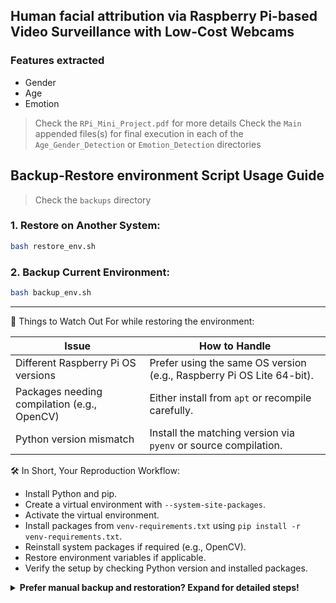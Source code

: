 ## Human facial attribution via Raspberry Pi-based Video Surveillance with Low-Cost Webcams

### Features extracted
- Gender
- Age
- Emotion

> Check the `RPi_Mini_Project.pdf` for more details
> Check the `Main` appended files(s) for final execution in each of the `Age_Gender_Detection` or `Emotion_Detection` directories


## Backup-Restore environment Script Usage Guide

> Check the `backups` directory

### 1. Restore on Another System:
```bash
bash restore_env.sh
```

### 2. Backup Current Environment:
```bash
bash backup_env.sh
```



---

🧠 Things to Watch Out For while restoring the environment:

| **Issue**                          | **How to Handle**                                                                 |
|------------------------------------|-----------------------------------------------------------------------------------|
| Different Raspberry Pi OS versions | Prefer using the same OS version (e.g., Raspberry Pi OS Lite 64-bit).             |
| Packages needing compilation (e.g., OpenCV) | Either install from `apt` or recompile carefully.                              |
| Python version mismatch            | Install the matching version via `pyenv` or source compilation.                   |


🛠️ In Short, Your Reproduction Workflow:
- Install Python and pip.
- Create a virtual environment with `--system-site-packages`.
- Activate the virtual environment.
- Install packages from `venv-requirements.txt` using `pip install -r venv-requirements.txt`.
- Reinstall system packages if required (e.g., OpenCV).
- Restore environment variables if applicable.
- Verify the setup by checking Python version and installed packages.

<details>
<summary><strong>Prefer manual backup and restoration? Expand for detailed steps!</strong></summary>

### Backup steps
✨ **Step 1: List venv installed packages**  
Normal:

```bash
pip freeze > venv-requirements.txt
```

✅ Captures whatever was installed directly into venv.

---

✨ **Step 2: List system-site-packages (that your venv can see)**  
First, find where the system-site-packages are located:

```bash
python -c "import site; print(site.getsitepackages())"
```
Example output:
```
['/usr/lib/python3.10/site-packages', '/usr/local/lib/python3.10/dist-packages']
```

Then, list all packages installed there using:

```bash
pip list --path /usr/lib/python3.10/site-packages > system-site-packages.txt
pip list --path /usr/local/lib/python3.10/dist-packages >> system-site-packages.txt
```

✅ This way you get everything available via system-site-packages separately.

---

✨ **Step 3: Capture environment variables too (optional)**  
This sometimes matters because OpenCV can behave differently based on `LD_LIBRARY_PATH`, `PATH`, etc.

```bash
printenv > environment-variables.txt
```

✅ Useful for reproducing runtime behavior.

---

✨ **Step 4: Save Python Version**  
Remember: small version differences (3.10.12 vs 3.10.14) can break things like OpenCV.

Save:

```bash
python --version > python-version.txt
```

✅ Ensures you know the exact Python version needed.

---

✨ **Step 5: Final backup**  
You now have:
```
venv-requirements.txt
system-site-packages.txt
environment-variables.txt
python-version.txt
```

Put all of these into a folder and zip it:

```bash
mkdir env-backup
mv venv-requirements.txt system-site-packages.txt environment-variables.txt python-version.txt env-backup/
tar -czvf env-backup.tar.gz env-backup
```

---

### Restore steps

[Assuming you have the `env-backup.tar.gz` saved.]

✅ **Step 1: Setup the Target System**  
First, on your new Raspberry Pi or any Linux machine:

Install Python (same version as saved in `python-version.txt`):

```bash
sudo apt update
sudo apt install python3 python3-pip python3-venv
```

If you want the exact version (say Python 3.9.2), you may need to install manually or via `pyenv`.

Install pip if not already installed:

```bash
sudo apt install python3-pip
```

---

✅ **Step 2: Create a Virtual Environment (with system-site-packages)**  
Remember you originally created the venv with `--system-site-packages`?  
So recreate it exactly:

```bash
python3 -m venv --system-site-packages myenv
```

✅ This ensures your venv can also see the system's pre-installed packages (like OpenCV, etc.).

---

✅ **Step 3: Activate the Virtual Environment**  
```bash
source myenv/bin/activate
```

---

✅ **Step 4: Restore Python Packages**  
Assume you have your backup archive `env-backup.tar.gz`.

Extract it:

```bash
tar -xzvf env-backup.tar.gz
```

Now you'll have an `env-backup/` folder containing:
```
venv-requirements.txt
system-site-packages.txt
environment-variables.txt
```

Install the packages:

```bash
pip install --no-cache-dir -r env-backup/venv-requirements.txt
```

[Optional but Recommended] If some packages were only available in the system (`system-site-packages.txt`) and are not yet installed (say OpenCV was preinstalled manually), install them using `apt`:

Example:

```bash
sudo apt install python3-opencv
```

Or if you installed OpenCV manually earlier from source, you might need to do it again.

---

✅ **Step 5: Restore Environment Variables (if you had any)**  
If you had saved environment variables (`environment-variables.txt`), you can reload them:

```bash
set -o allexport
source env-backup/environment-variables.txt
set +o allexport
```

This will export all those environment variables into your current session.  
(Or you can put them into `~/.bashrc` if you want them permanently available.)

---

✅ **Step 6: Verify Everything**  
You can check:

```bash
python --version
pip list
```

✅ Compare it to your backup's `venv-requirements.txt` and `python-version.txt` to ensure they match!

Optionally, you can install `pipdeptree` and check the dependency tree:

```bash
pip install pipdeptree
pipdeptree
```

</details>
